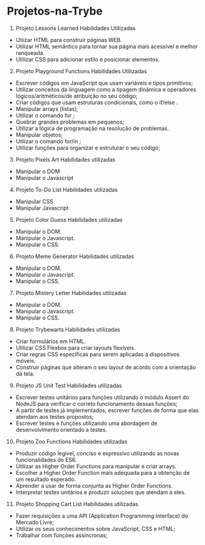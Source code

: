 # Projetos-na-Trybe
1.  Projeto Lessons Learned
Habilidades Utilizadas
- Utiizar HTML para construir páginas WEB.
- Utilizar HTML semântico para tornar sua página mais acessível e melhor ranqueada.
- Utilizar CSS para adicionar estilo e posicionar elementos.

2.  Projeto Playground Functions
Habilidades Utilizadas
- Escrever códigos em JavaScript que usam variáveis e tipos primitivos;
- Utilizar conceitos da linguagem como a tipagem dinâmica e operadores lógicos/aritméticos/de atribuição no seu código;
- Criar códigos que usam estruturas condicionais, como o if/else .
- Manipular arrays (listas);
- Utilizar o comando for ;
- Quebrar grandes problemas em pequenos;
- Utilizar a lógica de programação na resolução de problemas.
- Manipular objetos;
- Utilizar o comando for/in ;
- Utilizar funções para organizar e estruturar o seu código;

3.  Projeto Pixels Art
Habilidades utilizadas
- Manipular o DOM
- Manipular o Javascript

4.  Projeto To-Do List
Habilidades utilizadas
- Manipular CSS
- Manipular Javascript

5.  Projeto Color Guess
Habilidades utilizadas
- Manipular o DOM.
- Manipular o Javascript.
- Manipular o CSS.

6.  Projeto Meme Generator
Habilidades utilizadas
- Manipular o DOM.
- Manipular o Javascript.
- Manipular o CSS.

7.  Projeto Mistery Letter
Habilidades utilizadas
- Manipular o DOM.
- Manipular o Javascript.
- Manipular o CSS.

8.  Projeto Trybewarts
Habilidades utilizadas
- Criar formulários em HTML.
- Utilizar CSS Flexbox para criar layouts flexíveis.
- Criar regras CSS específicas para serem aplicadas a dispositivos móveis.
- Construir páginas que alteram o seu layout de acordo com a orientação da tela.

9.  Projeto JS Unit Test
Habilidades utilizadas
- Escrever testes unitários para funções utilizando o módulo Assert do NodeJS para verificar o correto funcionamento dessas funções;
- A partir de testes já implementados, escrever funções de forma que elas atendam aos testes propostos;
- Escrever testes e funções utilizando uma abordagem de desenvolvimento orientado a testes.

10. Projeto Zoo Functions
Habilidades utilizadas
- Produzir código legível, conciso e expressivo utilizando as novas funcionalidades do ES6.
- Utilizar as Higher Order Functions para manipular e criar arrays.
- Escolher a Higher Order Function mais adequada para a obtenção de um resultado esperado.
- Aprender a usar de forma conjunta as Higher Order Functions.
- Interpretar testes unitários e produzir soluções que atendam a eles.

11. Projeto Shopping Cart List
Habilidades utilizadas
- Fazer requisições a uma API (Application Programming Interface) do Mercado Livre;
- Utilizar os seus conhecimentos sobre JavaScript, CSS e HTML;
- Trabalhar com funções assíncronas;


